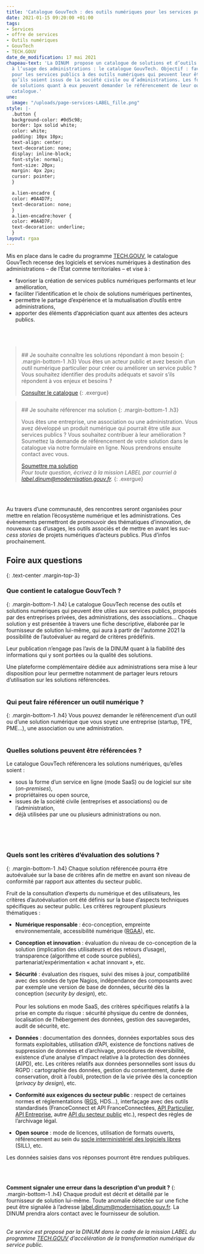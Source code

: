 ```yaml
---
title: 'Catalogue GouvTech : des outils numériques pour les services publics'
date: 2021-01-15 09:20:00 +01:00
tags:
- Services
- offre de services
- Outils numériques
- GouvTech
- TECH.GOUV
date_de_modification: 17 mai 2021
chapeau-text: 'La DINUM  propose un catalogue de solutions et d’outils numériques,
  à l’usage des administrations : le catalogue GouvTech. Objectif : favoriser le recours
  pour les services publics à des outils numériques qui peuvent leur être utiles,
  qu’ils soient issus de la société civile ou d’administrations. Les fournisseurs
  de solutions quant à eux peuvent demander le référencement de leur outil dans ce
  catalogue.'
une:
  image: "/uploads/page-services-LABEL_fille.png"
style: |-
  .button {
  background-color: #0d5c98;
  border: 1px solid white;
  color: white;
  padding: 10px 10px;
  text-align: center;
  text-decoration: none;
  display: inline-block;
  font-style: normal;
  font-size: 20px;
  margin: 4px 2px;
  cursor: pointer;
  }

  a.lien-encadre {
  color: #0A4D7F;
  text-decoration: none;
  }
  a.lien-encadre:hover {
  color: #0A4D7F;
  text-decoration: underline;
  }
layout: rgaa
---
```


Mis en place dans le cadre du programme [TECH.GOUV](https://www.numerique.gouv.fr/publications/tech-gouv-strategie-et-feuille-de-route-2019-2021/), le catalogue GouvTech recense des logiciels et services numériques à destination des administrations – de l’État comme territoriales – et vise à :

* favoriser la création de services publics numériques performants et leur amélioration,
* faciliter l’identification et le choix de solutions numériques pertinentes,
* permettre le partage d’expérience et la mutualisation d’outils entre administrations,
* apporter des éléments d’appréciation quant aux attentes des acteurs publics.
<br>
<br>


> <figure class='image-left' style='width: 4%; margin-top: 0.4rem;'><img src="/uploads/fleche-droite.png" alt=""/></figure>## Je souhaite connaître les solutions répondant à mon besoin
> {: .margin-bottom-1 .h3}
> Vous êtes un acteur public et avez besoin d’un outil numérique particulier pour créer ou améliorer un service public ? Vous souhaitez identifier des produits adéquats et savoir s’ils répondent à vos enjeux et besoins ? 
>
> <a href="https://catalogue.numerique.gouv.fr/" class="button" title="Consulter le catalogue - Lien externe">Consulter le catalogue</a>
{: .exergue}

> <figure class='image-left' style='width: 4%; margin-top: 0.4rem;'><img src="/uploads/fleche-droite.png" alt=""/></figure>## Je souhaite référencer ma solution
> {: .margin-bottom-1 .h3}
>
> Vous êtes une entreprise, une association ou une administration. Vous avez développé un produit numérique qui pourrait être utile aux services publics ? Vous souhaitez contribuer à leur amélioration ? 
> <br>Soumettez la demande de référencement de votre solution dans le catalogue via notre formulaire en ligne. Nous prendrons ensuite contact avec vous.
>
> <a href="https://www.demarches-simplifiees.fr/commencer/demande-de-referencement-au-catalogue-label" class="button" title="Soumettre ma solution - Lien externe">Soumettre ma solution</a>
> <br>
> <i>Pour toute question, écrivez à la mission LABEL par courriel à <a class="lien-encadre" href="mailto:label.dinum@modernisation.gouv.fr">label.dinum@modernisation.gouv.fr</a>.</i>
{: .exergue}
<br>
<br>

Au travers d’une communauté, des rencontres seront organisées pour mettre en relation l’écosystème numérique et les administrations. Ces évènements permettront de promouvoir des thématiques d’innovation, de nouveaux cas d’usages, les outils associés et de mettre en avant les <i><span lang="en">success stories</span></i> de projets numériques d’acteurs publics. Plus d’infos prochainement.

## **Foire aux questions**
{: .text-center .margin-top-3}
### **Que contient le catalogue GouvTech ?**
{: .margin-bottom-1 .h4}
Le catalogue GouvTech recense des outils et solutions numériques qui peuvent être utiles aux services publics, proposés par des entreprises privées, des administrations, des associations… 
Chaque solution y est présentée à travers une fiche descriptive, élaborée par le fournisseur de solution lui-même, qui aura à partir de l'automne 2021 la possibilité de l’autoévaluer au regard de critères prédéfinis.

Leur publication n’engage pas l’avis de la DINUM quant à la fiabilité des informations qui y sont portées ou la qualité des solutions.

Une plateforme complémentaire dédiée aux administrations sera mise à leur disposition pour leur permettre notamment de partager leurs retours d’utilisation sur les solutions référencées. 
<br>
<br>

### **Qui peut faire référencer un outil numérique ?**
{: .margin-bottom-1 .h4}
Vous pouvez demander le référencement d’un outil ou d’une solution numérique que vous soyez une entreprise (startup, TPE, PME…), une association ou une administration.
<br>
<br>

<h3 class="margin-bottom-1 h4"><strong>Quelles solutions peuvent être référencées&nbsp;?</strong></h3> <p>Le catalogue GouvTech référencera les solutions numériques, qu’elles soient&nbsp;:</p> <ul> <li>sous la forme d’un service en ligne (mode SaaS) ou de logiciel sur site (<span lang="en"><em>on-premises</em></span>),</li> <li>propriétaires ou open source,</li> <li>issues de la société civile (entreprises et associations) ou de l’administration,</li> <li>déjà utilisées par une ou plusieurs administrations ou non. <br> <br></li> </ul>
<br>
<br>

### **Quels sont les critères d’évaluation des solutions ?**
{: .margin-bottom-1 .h4}
Chaque solution référencée pourra être autoévaluée sur la base de critères afin de mettre en avant son niveau de conformité par rapport aux attentes du secteur public.

Fruit de la consultation d’experts du numérique et des utilisateurs, les critères d’autoévaluation ont été définis sur la base d’aspects techniques spécifiques au secteur public. Les critères regroupent plusieurs thématiques :

<ul> <li> <p><strong>Numérique responsable</strong>&nbsp;: éco-conception, empreinte environnementale, accessibilité numérique (<a href="https://www.numerique.gouv.fr/publications/rgaa-accessibilite/">RGAA</a>), etc.</p> </li> <li> <p><strong>Conception et innovation</strong>&nbsp;: évaluation du niveau de co-conception de la solution (implication des utilisateurs et des retours d’usage), transparence (algorithme et code source publiés), partenariat/expérimentation «&nbsp;achat innovant&nbsp;», etc.</p> </li> <li> <p><strong>Sécurité</strong>&nbsp;: évaluation des risques, suivi des mises à jour, compatibilité avec des sondes de type Nagios, indépendance des composants avec par exemple une version de base de données, sécurité dès la conception (<em>security by design</em>), etc. <br> <br>Pour les solutions en mode SaaS, des critères spécifiques relatifs à la prise en compte du risque&nbsp;: sécurité physique du centre de données, localisation de l’hébergement des données, gestion des sauvegardes, audit de sécurité, etc.</p> </li> <li> <p><strong>Données</strong>&nbsp;: documentation des données, données exportables sous des formats exploitables, utilisation d’API, existence de fonctions natives de suppression de données et d’archivage, procédures de réversibilité, existence d’une analyse d’impact relative à la protection des données (AIPD), etc. Les critères relatifs aux données personnelles sont issus du RGPD&nbsp;: cartographie des données, gestion du consentement, durée de conservation, droit à l’oubli, protection de la vie privée dès la conception (<em>privacy by design</em>), etc.</p> </li> <li> <p><strong>Conformité aux exigences du secteur public</strong>&nbsp;: respect de certaines normes et réglementations (<a href="/publications/referentiel-general-de-securite/">RGS</a>, HDS…), interfaçage avec des outils standardisés (FranceConnect et API FranceConnectées, <a href="https://api.gouv.fr/les-api/api-particulier" title="API Particulier - Lien externe">API Particulier</a>, <a href="https://api.gouv.fr/les-api/api-entreprise" title="API Entreprise - Lien externe">API Entreprise</a>, autre <a href="https://api.gouv.fr/" title="API du secteur public - Lien externe">API du secteur public</a> etc.), respect des règles de l’archivage légal.</p> </li> <li> <p><strong>Open source</strong>&nbsp;: mode de licences, utilisation de formats ouverts, référencement au sein du <a href="https://sill.etalab.gouv.fr/" title="Socle interministériel des logiciels libres - Lien externe">socle interministériel des logiciels libres</a> (SILL), etc.</p> </li> </ul>

<p>Les données saisies dans vos réponses pourront être rendues publiques.</p>
<br>
<br>

**Comment signaler une erreur dans la description d'un produit ?**
{: .margin-bottom-1 .h4}
Chaque produit est décrit et détaillé par le fournisseur de solution lui-même. Toute anomalie détectée sur une fiche peut être signalée à l’adresse [label.dinum@modernisation.gouv.fr](mailto:label.dinum@modernisation.gouv.fr). La DINUM prendra alors contact avec le fournisseur de solution.
<br>
<br>

*Ce service est proposé par la DINUM dans le cadre de la mission LABEL du programme [TECH.GOUV](https://www.numerique.gouv.fr/publications/tech-gouv-strategie-et-feuille-de-route-2019-2021/) d’accélération de la transformation numérique du service public.*
